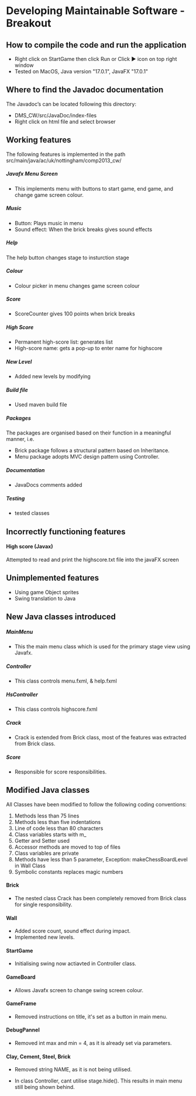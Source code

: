
# Developing Maintainable Software - Breakout
## How to compile the code and run the application
- Right click on StartGame then click Run or Click ► icon on top right window
- Tested on MacOS, Java version "17.0.1", JavaFX "17.0.1"

## Where to find the Javadoc documentation
The Javadoc’s can be located following this directory:
- DMS_CW/src/JavaDoc/index-files
- Right click on html file and select browser

## Working features
The following features is implemented in the path src/main/java/ac/uk/nottingham/comp2013_cw/

##### Javafx Menu Screen 
- This implements menu with buttons to start game, end game, and change game screen colour.

##### Music
- Button: Plays music in menu
- Sound effect: When the brick breaks gives sound effects

##### Help
The help button changes stage to insturction stage

##### Colour
- Colour picker in menu changes game screen colour

##### Score 
- ScoreCounter gives 100 points when brick breaks 

##### High Score 
- Permanent high-score list: generates list 
- High-score name: gets a pop-up to enter name for highscore

##### New Level
- Added new levels by modifying 

##### Build file
- Used maven build file 

##### Packages
The packages are organised based on their function in a meaningful manner, i.e.
- Brick package follows a structural pattern based on Inheritance.
- Menu package adopts MVC design pattern using Controller.

##### Documentation
- JavaDocs comments added

##### Testing
- tested classes

## Incorrectly functioning features

#### High score (Javax)
Attempted to read and print the highscore.txt file into the javaFX screen

## Unimplemented features
- Using game Object sprites
- Swing translation to Java

## New Java classes introduced
##### MainMenu
- This the main menu class which is used for the primary stage view using Javafx.

##### Controller
- This class controls menu.fxml, & help.fxml 

##### HsController
- This class controls highscore.fxml

##### Crack
- Crack is extended from Brick class, most of the features was extracted from Brick class.

##### Score 
- Responsible for score responsibilities.

## Modified Java classes

All Classes have been modified to follow the following coding conventions: 

1. Methods less than 75 lines
2. Methods less than five indentations
3. Line of code less than 80 characters
4. Class variables starts with m_ 
5. Getter and Setter used
6. Accessor methods are moved to top of files
7. Class variables are private
9. Methods have less than 5 parameter, Exception: makeChessBoardLevel in Wall Class
10. Symbolic constants replaces magic numbers

#### Brick
- The nested class Crack has been completely removed from Brick class for single responsibility.

#### Wall 
- Added score count, sound effect during impact.
- Implemented new levels.

#### StartGame
- Initialising swing now actiavted in Controller class.

#### GameBoard
- Allows Javafx screen to change swing screen colour.

#### GameFrame 
- Removed instructions on title, it's set as a button in main menu. 

#### DebugPannel 
- Removed int max and min = 4, as it is already set via parameters.

#### Clay, Cement, Steel, Brick
- Removed string NAME, as it is not being utilised.

- In class Controller, cant utilise stage.hide(). This results in main menu still being shown behind.



